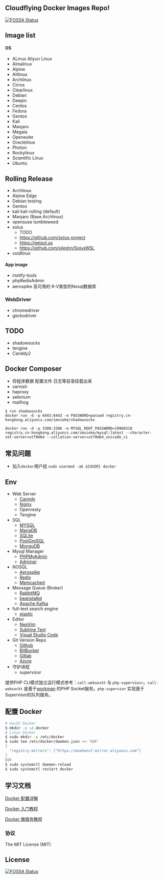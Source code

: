 ## Cloudflying Docker Images Repo!
[![FOSSA Status](https://app.fossa.com/api/projects/git%2Bgithub.com%2Fimxieke%2Fdockenv.svg?type=shield)](https://app.fossa.com/projects/git%2Bgithub.com%2Fimxieke%2Fdockenv?ref=badge_shield)


## Image list
#### OS
- ALinux Aliyun Linux
- Almalinux
- Alpine
- Altlinux
- Archlinux
- Cirros
- Clearlinux
- Debian
- Deepin
- Centos
- Fedora
- Gentoo
- Kali
- Manjaro
- Megaia
- Openeuler
- Oraclelinux
- Photon
- Rockylinux
- Scientific Linux
- Ubuntu

## Rolling Release
- Archlinux
- Alpine Edge
- Debian testing
- Gentoo
- kali kali-rolling (default)
- Manjaro (Base Archlinux)
- opensuse tumbleweed
- solus
  - TODO
  - https://github.com/solus-project
  - https://getsol.us
  - https://github.com/sileshn/SolusWSL
- voidlinux

#### App image
- inotify-tools
- phpRedisAdmin
- aerospike   高可用的 K-V类型的Nosql数据库

### WebDriver
- chromedriver
- geckodriver

## TODO
- shadowsocks
- tengine
- Canddy2

## Docker Composer
- 将程序数据 配置文件 日志等目录挂载出来
- varnish
- haproxy
- selenium
- mailhog

```
$ run shadowsocks
docker run -d -p 6443:6443 -e PASSWORD=passwd registry.cn-hongkong.aliyuncs.com/imxieke/shadowsocks
```

```
docker run -d -p 3308:3306 -e MYSQL_ROOT_PASSWORD=19960318 registry.cn-hongkong.aliyuncs.com/imxieke/mysql:latest --character-set-server=utf8mb4 --collation-server=utf8mb4_unicode_ci
```

## 常见问题

- 加入`docker`用户组
`sudo usermod -aG ${USER} docker`

## Env
- Web Server
  - [Canndy](https://caddyserver.com)
  - [Nginx](http://nginx.org)
  - Openresty
  - Tengine
- SQL
  - [MYSQL](https://www.mysql.com)
  - [MariaDB](https://mariadb.org)
  - [SQLite](https://www.sqlite.org)
  - [PostGreSQL](https://www.postgresql.org)
  - [MongoDB](https://www.mongodb.com)
- Mysql Manager
  - [PHPMyAdmin](https://www.phpmyadmin.net)
  - [Adminer](https://www.adminer.org)
- NOSQL
  - [Aerospike](https://aerospike.com)
  - [Redis](https://redis.io)
  - [Memcached](https://memcached.org)
- Message Queue (Broker)
  - [RabbitMQ](https://www.rabbitmq.com)
  - [beanstalkd](https://beanstalkd.github.io)
  - [Apache Kafka](http://kafka.apache.org)
- full-text search engine
  - [elastic](https://www.elastic.co)
- Editor
  - [NeoVim](https://neovim.io)
  - [Sublime Text](https://www.sublimetext.com)
  - [Visual Studio Code](https://code.visualstudio.com)
- Git Version Repo
  - [Github](https://github.com)
  - [BitBucket](https://bitbucket.org)
  - [Gitlab](https://about.gitlab.com)
  - [Azure](https://dev.azure.com)
- 守护进程
  - superviosr

提供PHP CLI模式独立运行模式参考：`call-websockt` 与 `php-superviosr`。`call-websockt` 是基于[workman](http://www.workerman.net/) 的PHP Socket服务。`php-supervior` 实现基于Supervisor的队列服务。

## 配置 Docker
```bash
# macOS Docker
$ mkdir -p ~/.docker
# Linux Docker
$ sudo mkdir -p /etc/docker
$ sudo tee /etc/docker/daemon.json <<-'EOF'
{
  "registry-mirrors": ["https://muehonsf.mirror.aliyuncs.com"]
}
EOF
$ sudo systemctl daemon-reload
$ sudo systemctl restart docker
```

## 学习文档
[Docker 配置详解](https://www.jianshu.com/p/2217cfed29d7)

[Docker 入门教程](http://www.ruanyifeng.com/blog/2018/02/docker-tutorial.html)

[Docker 微服务教程](http://www.ruanyifeng.com/blog/2018/02/docker-wordpress-tutorial.html)

### 协议

The MIT License (MIT)


## License
[![FOSSA Status](https://app.fossa.com/api/projects/git%2Bgithub.com%2Fimxieke%2Fdockenv.svg?type=large)](https://app.fossa.com/projects/git%2Bgithub.com%2Fimxieke%2Fdockenv?ref=badge_large)